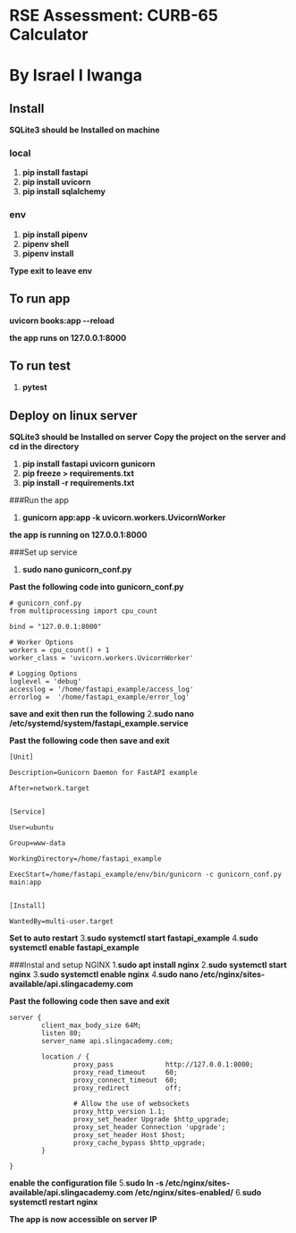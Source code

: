 # RSE Assessment: CURB-65 Calculator 
# By Israel I Iwanga

## Install
**SQLite3 should be Installed on machine**

### local
1. **pip install fastapi**
2. **pip install uvicorn**
3. **pip install sqlalchemy**

### env
1. **pip install pipenv**
2. **pipenv shell**
3. **pipenv install**

**Type exit to leave env**

## To run app
**uvicorn books:app --reload**

**the app runs on 127.0.0.1:8000**

## To run test
1. **pytest**

## Deploy on linux server
**SQLite3 should be Installed on server**
**Copy the project on the server and cd in the directory**

1. **pip install fastapi uvicorn gunicorn**
2. **pip freeze > requirements.txt**
3. **pip install -r requirements.txt**

###Run the app
1. **gunicorn app:app -k uvicorn.workers.UvicornWorker**

**the app is running on 127.0.0.1:8000**

###Set up service
1. **sudo nano gunicorn_conf.py**

**Past the following code into gunicorn_conf.py**

```
# gunicorn_conf.py
from multiprocessing import cpu_count

bind = "127.0.0.1:8000"

# Worker Options
workers = cpu_count() + 1
worker_class = 'uvicorn.workers.UvicornWorker'

# Logging Options
loglevel = 'debug'
accesslog = '/home/fastapi_example/access_log'
errorlog =  '/home/fastapi_example/error_log'
```

**save and exit then run the following**
2.**sudo nano /etc/systemd/system/fastapi_example.service**

**Past the following code then save and exit**

```
[Unit]

Description=Gunicorn Daemon for FastAPI example

After=network.target


[Service]

User=ubuntu

Group=www-data

WorkingDirectory=/home/fastapi_example

ExecStart=/home/fastapi_example/env/bin/gunicorn -c gunicorn_conf.py main:app


[Install]

WantedBy=multi-user.target
```

**Set to auto restart**
3.**sudo systemctl start fastapi_example**
4.**sudo systemctl enable fastapi_example**

###Instal and setup NGINX
1.**sudo apt install nginx**
2.**sudo systemctl start nginx**
3.**sudo systemctl enable nginx**
4.**sudo nano /etc/nginx/sites-available/api.slingacademy.com**

**Past the following code then save and exit**

```
server {
        client_max_body_size 64M;
        listen 80;
        server_name api.slingacademy.com;

        location / {
                proxy_pass             http://127.0.0.1:8000;
                proxy_read_timeout     60;
                proxy_connect_timeout  60;
                proxy_redirect         off;

                # Allow the use of websockets
                proxy_http_version 1.1;
                proxy_set_header Upgrade $http_upgrade;
                proxy_set_header Connection 'upgrade';
                proxy_set_header Host $host;
                proxy_cache_bypass $http_upgrade;
        }

}
```

**enable the configuration file**
5.**sudo ln -s /etc/nginx/sites-available/api.slingacademy.com /etc/nginx/sites-enabled/**
6.**sudo systemctl restart nginx**

**The app is now accessible on server IP**